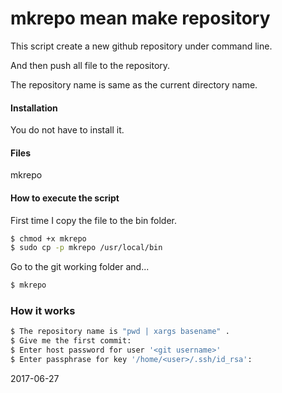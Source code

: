 # mkrepo mean make repository

This script create a new github repository under command line. 

And then push all file to the repository.

The repository name is same as the current directory name.


#### Installation

You do not have to install it.

#### Files

mkrepo

#### How to execute the script

First time I copy the file to the bin folder. 
```sh
$ chmod +x mkrepo
$ sudo cp -p mkrepo /usr/local/bin
```
Go to the git working folder and...
```sh
$ mkrepo
```

### How it works
```sh
$ The repository name is "pwd | xargs basename" . 
$ Give me the first commit: 
$ Enter host password for user '<git username>'
$ Enter passphrase for key '/home/<user>/.ssh/id_rsa':
```
2017-06-27
